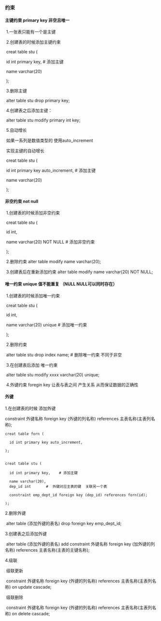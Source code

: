 ### 约束



#### 主键约束  primary key  非空且唯一

​	1.一张表只能有一个是主键

​	2.创建表的时候添加主键约束

​		creat table stu (

​			id int primary key,    # 添加主键

​			name varchar(20)    

​		);



​	3.删除主键

​		alter table stu drop primary key;

​	4.创建表之后添加主键：

​		alter table stu modify primary int key; 	

​	5.自动增长

​		如果一系列是数值类型的  使用auto_increment  

​	实现主键的自动增长

​		creat table stu (

​			id int primary key auto_increment,    # 添加主键	

​			name varchar(20)    

​		);



#### 非空约束   not null

​	1.创建表的时候添加非空约束  

​		creat table stu (

​			id int,

​			name varchar(20) NOT NULL       # 添加非空约束

​		);

​	2.删除约束  alter table modify name varchar(20);

​	3.创建表后在重新添加约束  alter table modify name varchar(20) NOT NULL;





#### 唯一约束  unique    值不能重复  （NULL  NULL可以同时存在）

​	1.创建表的时候添加唯一约束

​		creat table stu (

​			id int,

​			name varchar(20) unique       # 添加唯一约束

​		);



​	2.删除约束

​		alter table stu drop index name;  #  删除唯一约束  不同于非空	



​	3.在创建表后添加  唯一约束

​		alter table stu modify xxxx varchar(20) unique;



​	4.外键约束  foregin key    让表与表之间  产生关系  从而保证数据的正确性





#### 外键

1.在创建表的时候   添加外键

constraint 外键名称 foreign key (外键的列名称) references 主表名称(主表列名称);

```mysql
creat table forn (

  id int primary key auto_increment,

);


creat table stu (

  id int primary key,    # 添加主键

  name varchar(20), 
  dep_id int       #  外键对应主表的键  关联另一个表

  constraint emp_dept_id foreign key (dep_id) references forn(id);

);
```





2.删除外键

​	alter table (添加外键的表名) drop foreign key emp_dept_id;

3.创建表之后添加外键

​	alter table (添加外键的表名) add constraint 外键名称 foreign key (加外键的列名称) references 主表名称(主表的主键名称);



4.级联

​	级联更新

​		constraint 外键名称 foreign key (外键的列名称) references 主表名称(主表列名称) on update cascade;

​	级联删除

​		constraint 外键名称 foreign key (外键的列名称) references 主表名称(主表列名称) on delete cascade;